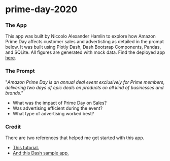 # prime-day-2020

### The App
This app was built by Niccolo Alexander Hamlin to explore how Amazon Prime Day affects customer sales and advertisting as detailed in the prompt below. 
It was built using Plotly Dash, Dash Bootsrap Components, Pandas, and SQLite. All figures are generated with mock data. Find the deployed app [here](https://prime-day-2020-dash.herokuapp.com/prime-day-2020-statistics/market). 

### The Prompt
"*Amazon Prime Day is an annual deal event exclusively for Prime members, delivering two days of epic deals on products on all kind of businesses and brands."*

* What was the impact of Prime Day on Sales? 
* Was advertising efficient during the event? 
* What type of advertising worked best? 

### Credit 
There are two references that helped me get started with this app.

* [This tutorial.](https://realpython.com/python-dash/#deploy-your-dash-application-to-heroku)
* [And this Dash sample app.](https://github.com/plotly/dash-sample-apps/tree/main/apps/dash-baseball-statistics)
